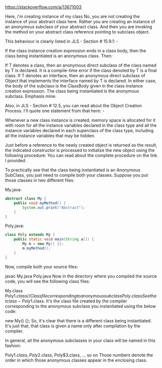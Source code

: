 https://stackoverflow.com/a/13671003

Here, i'm creating instance of my class
No, you are not creating the instance of your abstract class here. Rather you are creating an instance of an anonymous subclass of your abstract class. And then you are invoking the method on your abstract class reference pointing to subclass object.

This behaviour is clearly listed in JLS - Section # 15.9.1: -

If the class instance creation expression ends in a class body, then the class being instantiated is an anonymous class. Then:

If T denotes a class, then an anonymous direct subclass of the class named by T is declared. It is a compile-time error if the class denoted by T is a final class.
If T denotes an interface, then an anonymous direct subclass of Object that implements the interface named by T is declared.
In either case, the body of the subclass is the ClassBody given in the class instance creation expression.
The class being instantiated is the anonymous subclass.
Emphasis mine.

Also, in JLS - Section # 12.5, you can read about the Object Creation Process. I'll quote one statement from that here: -

Whenever a new class instance is created, memory space is allocated for it with room for all the instance variables declared in the class type and all the instance variables declared in each superclass of the class type, including all the instance variables that may be hidden.

Just before a reference to the newly created object is returned as the result, the indicated constructor is processed to initialize the new object using the following procedure:
You can read about the complete procedure on the link I provided.

To practically see that the class being instantiated is an Anonymous SubClass, you just need to compile both your classes. Suppose you put those classes in two different files:

My.java:

```Java
abstract class My {
    public void myMethod() {
        System.out.print("Abstract");
    }
}
```

Poly.java:

```Java
class Poly extends My {
    public static void main(String a[]) {
        My m = new My() {};
        m.myMethod();
    }
}
```

Now, compile both your source files:

javac My.java Poly.java
Now in the directory where you compiled the source code, you will see the following class files:

My.class
Poly$1.class  // Class file corresponding to anonymous subclass
Poly.class
See that class - Poly$1.class. It's the class file created by the compiler corresponding to the anonymous subclass you instantiated using the below code:

new My() {};
So, it's clear that there is a different class being instantiated. It's just that, that class is given a name only after compilation by the compiler.

In general, all the anonymous subclasses in your class will be named in this fashion:

Poly$1.class, Poly$2.class, Poly$3.class, ... so on
Those numbers denote the order in which those anonymous classes appear in the enclosing class.
